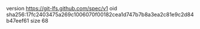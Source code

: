 version https://git-lfs.github.com/spec/v1
oid sha256:17fc2403475a269c1006070f00182cea1d747b7b8a3ea2c81e9c2d84b47eef61
size 68
